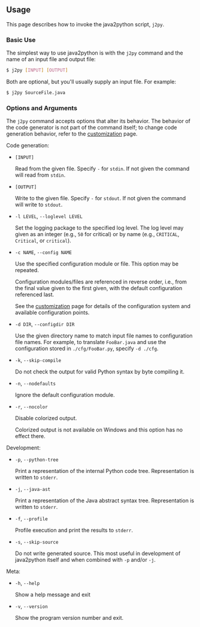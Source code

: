 ## Usage

This page describes how to invoke the java2python script, `j2py`.


### Basic Use

The simplest way to use java2python is with the `j2py` command
and the name of an input file and output file:

```bash
$ j2py [INPUT] [OUTPUT]
```

Both are optional, but you'll usually supply an input file.  For example:

```bash
$ j2py SourceFile.java
```


### Options and Arguments

The `j2py` command accepts options that alter its behavior.
The behavior of the code generator is not part of the command itself;
to change code generation behavior, refer to the [customization](customization.md)
page.


Code generation:

  * `[INPUT]`

    Read from the given file.  Specify `-` for `stdin`.  If not
    given the command will read from `stdin`.

  * `[OUTPUT]`

    Write to the given file.  Specify `-` for `stdout`.  If not
    given the command will write to `stdout`.

  * `-l LEVEL`, `--loglevel LEVEL`

    Set the logging package to the specified log level.  The log level
    may given as an integer (e.g., `50` for critical) or by name
    (e.g., `CRITICAL`, `Critical`, or `critical`).

  * `-c NAME`, `--config NAME`

    Use the specified configuration module or file.  This option may
    be repeated.

    Configuration modules/files are referenced in reverse order, i.e.,
    from the final value given to the first given, with the default
    configuration referenced last.

    See the [customization](customization.md) page for details of the
    configuration system and available configuration points.

  * `-d DIR`, `--configdir DIR`

    Use the given directory name to match input file names to
    configuration file names.  For example, to translate
    `FooBar.java` and use the configuration stored in
    `./cfg/FooBar.py`, specify `-d ./cfg`.

  * `-k`, `--skip-compile`

    Do not check the output for valid Python syntax by byte compiling it.

  * `-n`, `--nodefaults`

    Ignore the default configuration module.

  * `-r`, `--nocolor`

    Disable colorized output.

    Colorized output is not available on Windows and this option has no effect
    there.


Development:

  * `-p`, `--python-tree`

    Print a representation of the internal Python code tree.
    Representation is written to `stderr`.

  * `-j`, `--java-ast`

    Print a representation of the Java abstract syntax tree.
    Representation is written to `stderr`.

  * `-f`, `--profile`

    Profile execution and print the results to `stderr`.

  * `-s`, `--skip-source`

    Do not write generated source.  This most useful in development of
    java2python itself and when combined with `-p` and/or
    `-j`.


Meta:

  * `-h`, `--help`

    Show a help message and exit

  * `-v`, `--version`

    Show the program version number and exit.



